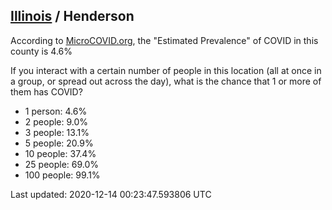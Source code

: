 
## [Illinois](/united-states/illinois) / Henderson

According to [MicroCOVID.org](http://microcovid.org),
the "Estimated Prevalence" of COVID in this county is 4.6%

If you interact with a certain number of people in this location
(all at once in a group, or spread out across the day), what is the chance that
1 or more of them has COVID?

- 1 person: 4.6%
- 2 people: 9.0%
- 3 people: 13.1%
- 5 people: 20.9%
- 10 people: 37.4%
- 25 people: 69.0%
- 100 people: 99.1%

Last updated: 2020-12-14 00:23:47.593806 UTC
